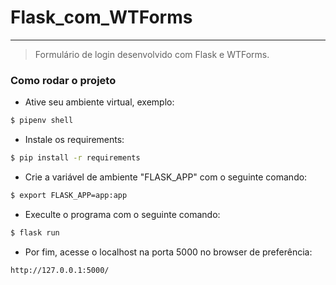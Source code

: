 # Flask_com_WTForms
-------------------------------
> Formulário de login desenvolvido com Flask e WTForms.

### Como rodar o projeto

* Ative seu ambiente virtual, exemplo:

```bash
$ pipenv shell
```

* Instale os requirements:

```bash
$ pip install -r requirements
```

* Crie a variável de ambiente "FLASK_APP" com o seguinte comando:

```bash
$ export FLASK_APP=app:app
```

* Execulte o programa com o seguinte comando:

```bash
$ flask run
```

* Por fim, acesse o localhost na porta 5000 no browser de preferência:

```
http://127.0.0.1:5000/
```

